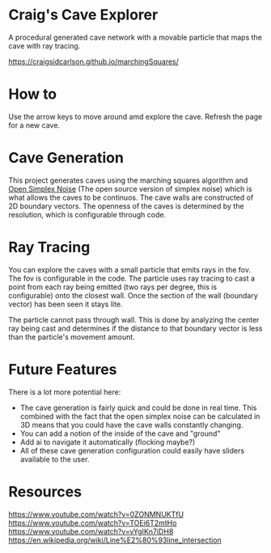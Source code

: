  # Craig's Cave Explorer
A procedural generated cave network with a movable particle that maps the cave with ray tracing.

https://craigsidcarlson.github.io/marchingSquares/

# How to
Use the arrow keys to move around amd explore the cave. Refresh the page for a new cave.

# Cave Generation
This project generates caves using the marching squares algorithm and <a href="https://github.com/joshforisha/open-simplex-noise-js">Open Simplex Noise</a> (The open source version of simplex noise) which is what allows the caves to be continuos. The cave walls are constructed of 2D boundary vectors. The openness of the caves is determined by the resolution, which is configurable through code. 

# Ray Tracing
You can explore the caves with a small particle that emits rays in the fov. The fov is configurable in the code. The particle uses ray tracing to cast a point from each ray being emitted (two rays per degree, this is configurable) onto the closest wall. Once the section of the wall (boundary vector) has been seen it stays lite. 

The particle cannot pass through wall. This is done by analyzing the center ray being cast and determines if the distance to that boundary vector is less than the particle's movement amount.

# Future Features
There is a lot more potential here:
  - The cave generation is fairly quick and could be done in real time. This combined with the fact that the open simplex noise can be calculated in 3D means that you could have the cave walls constantly changing.
  - You can add a notion of the inside of the cave and "ground"
  - Add ai to navigate it automatically (flocking maybe?)
  - All of these cave generation configuration could easily have sliders available to the user.

# Resources
https://www.youtube.com/watch?v=0ZONMNUKTfU
https://www.youtube.com/watch?v=TOEi6T2mtHo
https://www.youtube.com/watch?v=vYgIKn7iDH8
https://en.wikipedia.org/wiki/Line%E2%80%93line_intersection 
